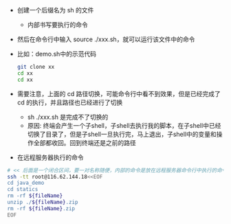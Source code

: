 - 创建一个后缀名为 sh 的文件
  - 内部书写要执行的命令
- 然后在命令行中输入 source ./xxx.sh，就可以运行该文件中的命令


- 比如：demo.sh中的示范代码
    ```sh
    git clone xx
    cd xx
    cd xx
    ```
- 需要注意，上面的 cd 路径切换，可能命令行中看不到效果，但是已经完成了 cd 的执行，并且路径也已经进行了切换
  - sh ./xxx.sh 是完成不了切换的
  - 原因: 终端会产生一个子shell，子shell去执行我的脚本，在子shell中已经切换了目录了，但是子shell一旦执行完，马上退出，子shell中的变量和操作全部都收回。回到终端还是之前的路径



- 在远程服务器执行的命令
```sh
# << 后面是一个闭合区间，要一对名称随便，内部的命令是放在远程服务器命令行中执行的命令
ssh -tt root@116.62.144.18<<EOF
cd java_demo
cd statics
rm -rf ${fileName}
unzip ./${fileName}.zip
rm -rf ${fileName}.zip
EOF
```